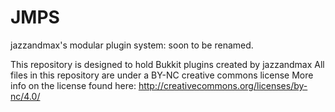 # JMPS
jazzandmax's modular plugin system: soon to be renamed.

This repository is designed to hold Bukkit plugins created by jazzandmax
All files in this repository are under a BY-NC creative commons license
More info on the license found here: http://creativecommons.org/licenses/by-nc/4.0/
